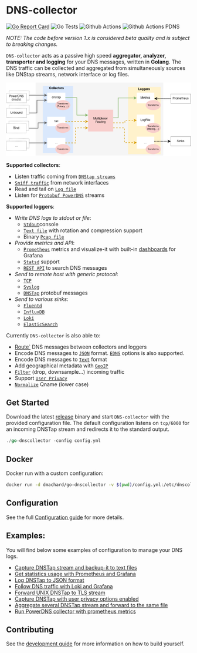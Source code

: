 # DNS-collector

[![Go Report Card](https://goreportcard.com/badge/github.com/dmachard/go-dns-collector)](https://goreportcard.com/report/dmachard/go-dns-collector)
![Go Tests](https://github.com/dmachard/go-dns-collector/actions/workflows/testing-go.yml/badge.svg)
![Github Actions](https://github.com/dmachard/go-dns-collector/actions/workflows/testing-dnstap.yml/badge.svg)
![Github Actions PDNS](https://github.com/dmachard/go-dns-collector/actions/workflows/testing-powerdns.yml/badge.svg)

*NOTE: The code before version 1.x is considered beta quality and is subject to breaking changes.*

`DNS-collector` acts as a passive high speed **aggregator, analyzer, transporter and logging** for your DNS messages, written in **Golang**. The DNS traffic can be collected and aggregated from simultaneously sources like DNStap streams, network interface or log files.

![overview](doc/overview.png)

**Supported collectors**:
- Listen traffic coming from [`DNStap streams`](doc/collectors.md#dns-tap)
- [`Sniff traffic`](doc/collectors.md#dns-sniffer) from network interfaces
- Read and tail on [`Log file`](doc/collectors.md#tail)
- Listen for [`Protobuf PowerDNS`](doc/collectors.md#protobuf-powerdns) streams

**Supported loggers**:
- *Write DNS logs to stdout or file*:
    - [`Stdout`](doc/loggers.md#stdout)console
    - [`Text file`](doc/loggers.md#log-file) with rotation and compression support
    - Binary [`Pcap file`](doc/loggers.md#pcap-file)
- *Provide metrics and API*:
    - [`Prometheus`](doc/loggers.md#prometheus) metrics and visualize-it with built-in [dashboards](doc/dashboards.md) for Grafana
    - [`Statsd`](doc/loggers.md#statsd-client) support
    - [`REST API`](doc/loggers.md#rest-api) to search DNS messages
- *Send to remote host with generic protocol*:
    - [`TCP`](doc/loggers.md#tcp-client)
    - [`Syslog`](doc/loggers.md#syslog)
    - [`DNSTap`](doc/loggers.md#dnstap-client) protobuf messages
- *Send to various sinks*:
    - [`Fluentd`](doc/loggers.md#fluentd-client)
    - [`InfluxDB`](doc/loggers.md#influxdb-client)
    - [`Loki`](doc/loggers.md#loki-client)
    - [`ElasticSearch`](doc/loggers.md#elasticsearch-client)

Currently `DNS-collector` is also able to:
- [Route`](doc/multiplexer.md) DNS messages between collectors and loggers
- Encode DNS messages to [`JSON`](doc/dnsjson.md) format. [`EDNS`](doc/dnsparser.md) options is also supported.
- Encode DNS messages to [`Text`](doc/configuration.md#custom-text-format) format
- Add geographical metadata with [`GeoIP`](doc/configuration.md#geoip-support)
- [`Filter`](doc/configuration.md#dns-filtering) (drop, downsample...) incoming traffic
- Support [`User Privacy`](doc/configuration.md#user-privacy)
- [`Normalize`](doc/configuration.md#qname-lowercase) Qname (lower case)

## Get Started

Download the latest [release](https://github.com/dmachard/go-dns-collector/releases) binary and start `DNS-collector` with the provided configuration file. The default configuration listens on `tcp/6000` for an incoming DNSTap stream  and redirects it to the standard output.

```go
./go-dnscollector -config config.yml
```


## Docker

Docker run with a custom configuration:

```bash
docker run -d dmachard/go-dnscollector -v $(pwd)/config.yml:/etc/dnscollector/config.yml
```

## Configuration

See the full [Configuration guide](doc/configuration.md) for more details.

## Examples:

You will find below some examples of configuration to manage your DNS logs.

- [Capture DNSTap stream and backup-it to text files](https://dmachard.github.io/posts/0034-dnscollector-dnstap-to-log-files/)
- [Get statistics usage with Prometheus and Grafana](https://dmachard.github.io/posts/0035-dnscollector-grafana-prometheus/)
- [Log DNSTap to JSON format](https://dmachard.github.io/posts/0042-dnscollector-dnstap-json-answers/)
- [Follow DNS traffic with Loki and Grafana](https://dmachard.github.io/posts/0044-dnscollector-grafana-loki/)
- [Forward UNIX DNSTap to TLS stream](example-config/use-case-5.yml)
- [Capture DNSTap with user privacy options enabled](example-config/use-case-6.yml)
- [Aggregate several DNSTap stream and forward to the same file](example-config/use-case-7.yml)
- [Run PowerDNS collector with prometheus metrics](example-config/use-case-8.yml)

## Contributing

See the [development guide](doc/development.md) for more information on how to build yourself.
